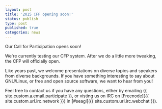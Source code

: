 ```yaml
---
layout: post
title: '2015 CFP opening soon!'
status: publish
type: post
published: true
categories: news
---
```


Our Call for Participation opens soon!

We're currently testing our CFP system. After we do a little more tweaking,
the CFP will officially open.

Like years past, we welcome presentations on diverse topics and speakers from
diverse backgrounds. If you have something interesting to say about GNU/Linux,
or free and open source software, we want to hear from you!

Feel free to contact us if you have any questions, either by
emailing {{ site.custom.a.email.participate }},
or visting us on IRC on
[Freenode]({{ site.custom.url.irc.network }}) in
[#seagl]({{ site.custom.url.irc.webchat }}).

